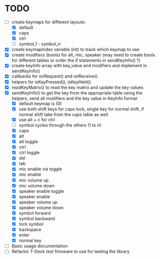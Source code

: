 # TODO

- [ ] create keymaps for different layouts:
    - [x] default
    - [x] caps
    - [x] ctrl
    - [ ] symbol_1 - symbol_n
- [x] create keymapIndex variable (int) to track which keymap to use
- [x] create modifiers (bools) for alt, mic, speaker (may need to create bools for different tables or order the if statements in sendKeyInfo() ?)
- [x] create keyInfo array with key_value and modifiers and implement in sendKeyInfo()
- [x] callbacks for onRequest() and onReceive()
- [x] helpers for isKeyPressed(), isKeyHeld()
- [x] readKeyMatrix() to read the key matrix and update the key values
- [x] sendKeyInfo() to get the key from the appropriate table using the helpers, send all modifiers and the key value in KeyInfo format
    - [x] default keymap is (0)
    - [x] use both shift keys for caps lock, single key for normal shift, if normal shift take from the caps table as well
    - [x] use alt + c for ctrl
    - [ ] symbol cycles through the others (1 to n)
    - [x] caps
    - [x] alt
    - [x] alt toggle
    - [x] ctrl
    - [x] ctrl toggle
    - [x] del
    - [x] tab
    - [x] mic enable via toggle
    - [x] mic enable
    - [x] mic volume up
    - [x] mic volume down
    - [x] speaker enable toggle
    - [x] speaker enable
    - [x] speaker volume up
    - [x] speaker volume down
    - [x] symbol forward
    - [x] symbol backward
    - [x] lock symbol
    - [x] backspace
    - [x] enter
    - [x] normal key
- [ ] Basic usage documentation
- [ ] Refactor T-Deck test firmware to use for testing the library